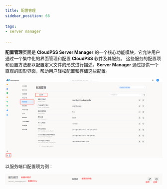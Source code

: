 ```yaml
---
title: 配置管理
sidebar_position: 66

tags: 
- server manager

---
```



**配置管理**页面是 **CloudPSS Server Manager** 的一个核心功能模块，它允许用户通过一个集中化的界面管理和配置 **CloudPSS** 软件及其服务。
这些服务的配置项和设置方法都以配置定义文件的形式进行描述。**Server Manager** 通过提供一个直观的图形界面，帮助用户轻松配置和存储这些配置。

![配置管理](./配置管理.png "配置管理")

以服务端口配置项为例：

![服务端口](./服务端口.png "服务端口")